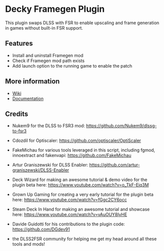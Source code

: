 # Decky Framegen Plugin

This plugin swaps DLSS with FSR to enable upscaling and frame generation in games without built-in FSR support.

## Features

- Install and uninstall Framegen mod
- Check if Framegen mod path exists
- Add launch option to the running game to enable the patch

## More information
- [Wiki](https://github.com/xXJSONDeruloXx/Decky-Framegen/wiki)
- [Documentation](/documentation/documentation-home.md)

## Credits

- Nukem9 for the DLSS to FSR3 mod: https://github.com/Nukem9/dlssg-to-fsr3

- Cdozdil for Optiscaler: https://github.com/optiscaler/OptiScaler

- FakeMichau for various tools leveraged in this script, including fgmod, innoextract and fakenvapi: https://github.com/FakeMichau

- Artur Graniszewski for DLSS Enabler: https://github.com/artur-graniszewski/DLSS-Enabler 

- Deck Wizard for making an awesome tutorial & demo video for the plugin beta here: https://www.youtube.com/watch?v=o_TkF-Eiq3M 

- Grown Up Gaming for creating a very early tutorial for the plugin beta here: https://www.youtube.com/watch?v=fGgc2CY6occ

- Steam Deck In Hand for making an awesome tutorial and showcase here: https://www.youtube.com/watch?v=vAuOUY8IyHE

- Davide Guidotti for his contributions to the plugin code: https://github.com/DGdev91

- the DLSS2FSR community for helping me get my head around all these tools and mods!
